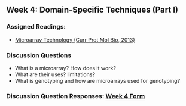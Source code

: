 ## Week 4: Domain-Specific Techniques (Part I)

### Assigned Readings:

- [Microarray Technology (Curr Prot Mol Bio, 2013)](https://www.ncbi.nlm.nih.gov/pmc/articles/PMC4011503/)

### Discussion Questions

- What is a microarray? How does it work? 
- What are their uses? limitations?
- What is genotyping and how are microarrays used for genotyping?

### Discussion Question Responses: [Week 4 Form](https://docs.google.com/forms/d/e/1FAIpQLSe_nShh5FMiryYN-d8JDyrQ_aKy4fpNwSVnGbO5edW-lftR7Q/viewform?usp=sf_link)
